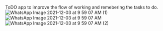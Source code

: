 ToDO app to improve the flow of working and remebering the tasks to do.
![WhatsApp Image 2021-12-03 at 9 59 07 AM (1)](https://user-images.githubusercontent.com/86064845/144545480-1f29d082-b2c5-4ab4-b760-1d5efdf16c8f.jpeg)
![WhatsApp Image 2021-12-03 at 9 59 07 AM](https://user-images.githubusercontent.com/86064845/144545496-7851ca71-e56f-40ba-90a1-f66ac27fbb3f.jpeg)
![WhatsApp Image 2021-12-03 at 9 59 07 AM (2)](https://user-images.githubusercontent.com/86064845/144545501-e702a7c2-7018-491d-97cc-d8aadef7e190.jpeg)
